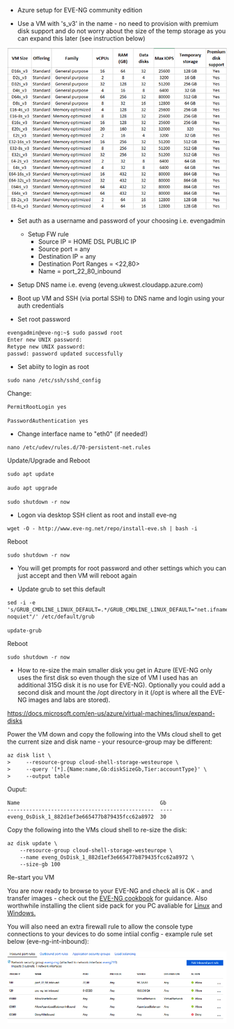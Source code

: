 * Azure setup for EVE-NG community edition

* Use a VM with 's_v3' in the name - no need to provision with premium disk support and do not worry about the size of the temp storage as you can expand this later (see instruction below)

![nv-azure_s_v3](/img/azure_s_v3.png)

* Set auth as a username and password of your choosing i.e. evengadmin
    * Setup FW rule
        * Source IP = HOME DSL PUBLIC IP
        * Source port = any
        * Destination IP = any
        * Destination Port Ranges = <22,80>
        * Name = port_22_80_inbound
* Setup DNS name i.e. eveng (eveng.ukwest.cloudapp.azure.com)

* Boot up VM and SSH (via portal SSH) to DNS name and login using your auth credentials
* Set root password
```
evengadmin@eve-ng:~$ sudo passwd root
Enter new UNIX password:
Retype new UNIX password:
passwd: password updated successfully
```

* Set abiity to login as root
```
sudo nano /etc/ssh/sshd_config
```
Change:
```
PermitRootLogin yes

PasswordAuthentication yes
```

* Change interface name to "eth0" (if needed!)
```
nano /etc/udev/rules.d/70-persistent-net.rules
```
Update/Upgrade and Reboot
```
sudo apt update

audo apt upgrade

sudo shutdown -r now
```
* Logon via desktop SSH client as root and install eve-ng
```
wget -O - http://www.eve-ng.net/repo/install-eve.sh | bash -i 
```
Reboot
```
sudo shutdown -r now
```

* You will get prompts for root password and other settings which you can just accept and then VM will reboot again


* Update grub to set this default
```
sed -i -e  's/GRUB_CMDLINE_LINUX_DEFAULT=.*/GRUB_CMDLINE_LINUX_DEFAULT="net.ifnames=0 noquiet"/' /etc/default/grub

update-grub
```
Reboot
```
sudo shutdown -r now
```


* How to re-size the main smaller disk you get in Azure (EVE-NG only uses the first disk so even though the size of VM I used has an additional 315G disk it is no use for EVE-NG). Optionally you could add a second disk and mount the /opt directory in it (/opt is where all the EVE-NG images and labs are stored).

https://docs.microsoft.com/en-us/azure/virtual-machines/linux/expand-disks

Power the VM down and copy the following into the VMs cloud shell to get the current size and disk name - your resource-group may be different:
```
az disk list \
>     --resource-group cloud-shell-storage-westeurope \
>     --query '[*].{Name:name,Gb:diskSizeGb,Tier:accountType}' \
>     --output table
```
Ouput:
```
Name                                             Gb
-----------------------------------------------  ----
eveng_OsDisk_1_882d1ef3e665477b879435fcc62a8972  30
```
Copy the following into the VMs cloud shell to re-size the disk:
```
az disk update \
    --resource-group cloud-shell-storage-westeurope \
    --name eveng_OsDisk_1_882d1ef3e665477b879435fcc62a8972 \
    --size-gb 100
```
Re-start you VM

You are now ready to browse to your EVE-NG and check all is OK - and transfer images - check out the [EVE-NG cookbook](https://www.eve-ng.net/images/EVE-COOK-BOOK-1.8.pdf) for guidance. Also worthwhile installing the client side pack for you PC avaliable for [Linux](https://www.eve-ng.net/downloads/linux-client-side) and [Windows.](https://www.eve-ng.net/downloads/windows-client-side-pack)

You will also need an extra firewall rule to allow the console type connections to your devices to do some intiial config - example rule set below (eve-ng-int-inbound):

![azure_fw](/img/azure_fw.png)
